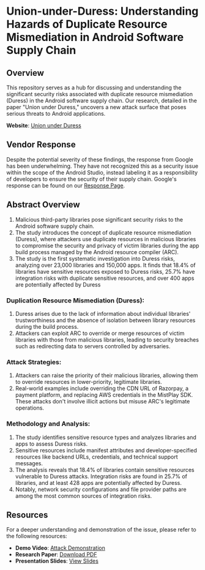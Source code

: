 # Union-under-Duress: Understanding Hazards of Duplicate Resource Mismediation in Android Software Supply Chain

## Overview
This repository serves as a hub for discussing and understanding the significant security risks associated with duplicate resource mismediation (Duress) in the Android software supply chain. Our research, detailed in the paper "Union under Duress," uncovers a new attack surface that poses serious threats to Android applications.

**Website**: [Union under Duress](https://sites.google.com/view/union-under-duress/attack-demo)

## Vendor Response
Despite the potential severity of these findings, the response from Google has been underwhelming. They have not recognized this as a security issue within the scope of the Android Studio, instead labeling it as a responsibility of developers to ensure the security of their supply chain. Google's response can be found on our [Response Page](https://sites.google.com/view/union-under-duress/responses).

## Abstract Overview

1. Malicious third-party libraries pose significant security risks to the Android software supply chain.
2. The study introduces the concept of duplicate resource mismediation (Duress), where attackers use duplicate resources in malicious libraries to compromise the security and privacy of victim libraries during the app build process managed by the Android resource compiler (ARC).
3. The study is the first systematic investigation into Duress risks, analyzing over 23,000 libraries and 150,000 apps. It finds that 18.4% of libraries have sensitive resources exposed to Duress risks, 25.7% have integration risks with duplicate sensitive resources, and over 400 apps are potentially affected by Duress​

### Duplication Resource Mismediation (Duress):

1. Duress arises due to the lack of information about individual libraries' trustworthiness and the absence of isolation between library resources during the build process.
2. Attackers can exploit ARC to override or merge resources of victim libraries with those from malicious libraries, leading to security breaches such as redirecting data to servers controlled by adversaries.

### Attack Strategies:

1. Attackers can raise the priority of their malicious libraries, allowing them to override resources in lower-priority, legitimate libraries.
2. Real-world examples include overriding the CDN URL of Razorpay, a payment platform, and replacing AWS credentials in the MistPlay SDK. These attacks don't involve illicit actions but misuse ARC's legitimate operations​​.

### Methodology and Analysis:

1. The study identifies sensitive resource types and analyzes libraries and apps to assess Duress risks.
2. Sensitive resources include manifest attributes and developer-specified resources like backend URLs, credentials, and technical support messages.
3. The analysis reveals that 18.4% of libraries contain sensitive resources vulnerable to Duress attacks. Integration risks are found in 25.7% of libraries, and at least 428 apps are potentially affected by Duress.
4. Notably, network security configurations and file provider paths are among the most common sources of integration risks​​.

## Resources
For a deeper understanding and demonstration of the issue, please refer to the following resources:
- **Demo Video**: [Attack Demonstration](https://sites.google.com/view/union-under-duress/attack-demo)
- **Research Paper**: [Download PDF](./original_paper.pdf)
- **Presentation Slides**: [View Slides](./slides.pdf)
